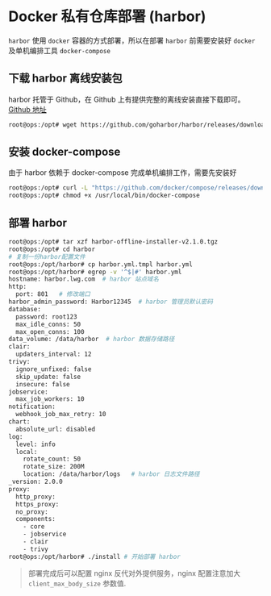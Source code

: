 # Docker 私有仓库部署 (harbor)


`harbor` 使用 `docker` 容器的方式部署，所以在部署 `harbor` 前需要安装好 `docker` 及单机编排工具 `docker-compose`

## 下载 harbor 离线安装包

harbor 托管于 Github，在 Github 上有提供完整的离线安装直接下载即可。 [Github 地址](https://github.com/goharbor/harbor)

```bash
root@ops:/opt# wget https://github.com/goharbor/harbor/releases/download/v2.1.0/harbor-offline-installer-v2.1.0.tgz
```

## 安装 docker-compose

由于 harbor 依赖于 docker-compose 完成单机编排工作，需要先安装好

```bash
root@ops:/opt# curl -L "https://github.com/docker/compose/releases/download/1.27.4/docker-compose-$(uname -s)-$(uname -m)" -o /usr/local/bin/docker-compose
root@ops:/opt# chmod +x /usr/local/bin/docker-compose
```

## 部署 harbor

```bash
root@ops:/opt# tar xzf harbor-offline-installer-v2.1.0.tgz
root@ops:/opt# cd harbor
# 复制一份harbor配置文件
root@ops:/opt/harbor# cp harbor.yml.tmpl harbor.yml
root@ops:/opt/harbor# egrep -v '^$|#' harbor.yml
hostname: harbor.lwg.com  # harbor 站点域名
http:
  port: 801   # 修改端口
harbor_admin_password: Harbor12345  # harbor 管理员默认密码
database:
  password: root123
  max_idle_conns: 50
  max_open_conns: 100
data_volume: /data/harbor  # harbor 数据存储路径
clair:
  updaters_interval: 12
trivy:
  ignore_unfixed: false
  skip_update: false
  insecure: false
jobservice:
  max_job_workers: 10
notification:
  webhook_job_max_retry: 10
chart:
  absolute_url: disabled
log:
  level: info
  local:
    rotate_count: 50
    rotate_size: 200M
    location: /data/harbor/logs   # harbor 日志文件路径
_version: 2.0.0
proxy:
  http_proxy:
  https_proxy:
  no_proxy:
  components:
    - core
    - jobservice
    - clair
    - trivy
root@ops:/opt/harbor# ./install # 开始部署 harbor
```

> 部署完成后可以配置 nginx 反代对外提供服务，nginx 配置注意加大 `client_max_body_size` 参数值.
